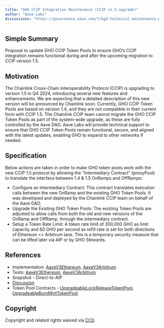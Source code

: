 ```yaml
---
title: "GHO CCIP Integration Maintenance (CCIP v1.5 upgrade)"
author: "Aave Labs"
discussions: "https://governance.aave.com/t/bgd-technical-maintenance-proposals/15274/51"
---
```


## Simple Summary

Proposal to update GHO CCIP Token Pools to ensure GHO’s CCIP integration remains functional during and after the upcoming migration to CCIP version 1.5.

## Motivation

The Chainlink Cross-Chain Interoperability Protocol (CCIP) is upgrading to version 1.5 in Q4 2024, introducing several new features and enhancements. We are expecting that a detailed description of this new version will be announced by Chainlink soon.
Currently, GHO CCIP Token Pools are based on version 1.4, and they are not compatible in their current form with CCIP 1.5. The Chainlink CCIP team cannot migrate the GHO CCIP Token Pools as part of the system-wide upgrade, as these are fully controlled by the Aave DAO.
Aave Labs will provide technical support to ensure that GHO CCIP Token Pools remain functional, secure, and aligned with the latest updates, enabling GHO to expand to other networks if needed.

## Specification

Below actions are taken in order to make GHO token pools work with the new CCIP 1.5 protocol by allowing the "Intermediary Contract" (proxyPool) to translate the interface between 1.4 & 1.5 OnRamps and OffRamps:

- Configure an Intermediary Contract: This contract translates execution calls between the new OnRamp and the existing GHO Token Pools. It was developed and deployed by the Chainlink CCIP team on behalf of the Aave DAO.
- Upgrade the Existing GHO Token Pools: The existing Token Pools are adjusted to allow calls from both the old and new versions of the OnRamp and OffRamp, through the intermediary contract.
- Setup a Token Rate Limit: A token rate limit of 300,000 GHO as limit capacity and 60 GHO per second as refill rate is set for both directions of Ethereum <> Arbitrum lane. This is a temporary security measure that can be lifted later via AIP or by GHO Stewards.

## References

- Implementation: [AaveV3Ethereum](https://github.com/bgd-labs/aave-proposals-v3/blob/main/src/20241021_Multi_GHOCCIP150Upgrade/AaveV3Ethereum_GHOCCIP150Upgrade_20241021.sol), [AaveV3Arbitrum](https://github.com/bgd-labs/aave-proposals-v3/blob/main/src/20241021_Multi_GHOCCIP150Upgrade/AaveV3Arbitrum_GHOCCIP150Upgrade_20241021.sol)
- Tests: [AaveV3Ethereum](https://github.com/bgd-labs/aave-proposals-v3/blob/main/src/20241021_Multi_GHOCCIP150Upgrade/AaveV3Ethereum_GHOCCIP150Upgrade_20241021.t.sol), [AaveV3Arbitrum](https://github.com/bgd-labs/aave-proposals-v3/blob/main/src/20241021_Multi_GHOCCIP150Upgrade/AaveV3Arbitrum_GHOCCIP150Upgrade_20241021.t.sol)
- Snapshot - Direct-to-AIP
- [Discussion](https://governance.aave.com/t/bgd-technical-maintenance-proposals/15274/51)
- Token Pool Contracts - [UpgradeableLockReleaseTokenPool](https://github.com/aave/ccip/blob/bc0561e6a9615f410086d4766839eaf3ca9b9f49/contracts/src/v0.8/ccip/pools/GHO/UpgradeableLockReleaseTokenPool.sol), [UpgradeableBurnMintTokenPool](https://github.com/aave/ccip/blob/bc0561e6a9615f410086d4766839eaf3ca9b9f49/contracts/src/v0.8/ccip/pools/GHO/UpgradeableBurnMintTokenPool.sol)

## Copyright

Copyright and related rights waived via [CC0](https://creativecommons.org/publicdomain/zero/1.0/).
